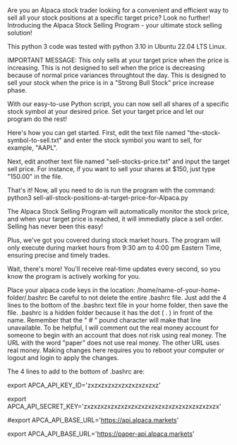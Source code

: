   Are you an Alpaca stock trader looking for a convenient and efficient way to sell all your stock positions at a specific target price? Look no further! Introducing the Alpaca Stock Selling Program - your ultimate stock selling solution! 

This python 3 code was tested with python 3.10 in Ubuntu 22.04 LTS Linux.
  
  IMPORTANT MESSAGE: This only sells at your target price when the price is increasing. 
  This is not designed to sell when the price is decreasing because of normal price variances throughtout the day. 
  This is designed to sell your stock when the price is in a "Strong Bull Stock" price increase phase. 

  With our easy-to-use Python script, you can now sell all shares of a specific stock symbol at your desired price. Set your target price and let our program do the rest!

  Here's how you can get started. First, edit the text file named "the-stock-symbol-to-sell.txt" and enter the stock symbol you want to sell, for example, "AAPL". 

  Next, edit another text file named "sell-stocks-price.txt" and input the target sell price. For instance, if you want to sell your shares at $150, just type "150.00" in the file.

  That's it! Now, all you need to do is run the program with the command: 
   python3 sell-all-stock-positions-at-target-price-for-Alpaca.py  

  The Alpaca Stock Selling Program will automatically monitor the stock price, and when your target price is reached, it will immediatly place a sell order. Selling has never been this easy!

  Plus, we've got you covered during stock market hours. The program will only execute during market hours from 9:30 am to 4:00 pm Eastern Time, ensuring precise and timely trades.

  Wait, there's more! You'll receive real-time updates every second, so you know the program is actively working for you.

Place your alpaca code keys in the location: /home/name-of-your-home-folder/.bashrc Be careful to not delete the entire .bashrc file. Just add the 4 lines to the bottom of the .bashrc text file in your home folder, then save the file. .bashrc is a hidden folder because it has the dot ( . ) in front of the name. Remember that the " # " pound character will make that line unavailable. To be helpful, I will comment out the real money account for someone to begin with an account that does not risk using real money. The URL with the word "paper" does not use real money. The other URL uses real money. Making changes here requires you to reboot your computer or logout and login to apply the changes.

The 4 lines to add to the bottom of .bashrc are:

export APCA_API_KEY_ID='zxzxzxzxzxzxzxzxzxzxz'

export APCA_API_SECRET_KEY='zxzxzxzxzxzxzxzxzxzxzxzxzxzxzxzxzxzxzxzx'

#export APCA_API_BASE_URL='https://api.alpaca.markets'

export APCA_API_BASE_URL='https://paper-api.alpaca.markets'
